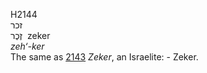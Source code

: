 <body>
  <p>H2144<br>  זכר  <br> זֶכֶר  ‎  zeker  <br><i>zeh‘-ker </i><br>The same as <a href="h2143.htm">2143</a>  <i>Zeker</i>, an Israelite: - Zeker.<br></p>
 </body>